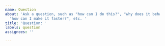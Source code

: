 ```yaml
---
name: Question
about: 'Ask a question, such as "how can I do this?", "why does it behave like that?",
  "how can I make it faster?", etc. '
title: 'Question: '
labels: question
assignees: ''

---
```



